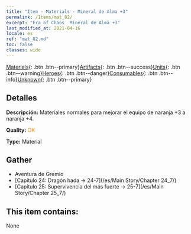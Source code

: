 ```yaml
---
title: "Item - Materials - Mineral de Alma +3"
permalink: /Items/mat_82/
excerpt: "Era of Chaos  Mineral de Alma +3"
last_modified_at: 2021-04-16
locale: es
ref: "mat_82.md"
toc: false
classes: wide
---
```

 [Materials](/es/Items/){: .btn .btn--primary}[Artifacts](/es/Items/Artifacts/){: .btn .btn--success}[Units](/es/Items/Units/){: .btn .btn--warning}[Heroes](/es/Items/Heroes/){: .btn .btn--danger}[Consumables](/es/Items/Consumables/){: .btn .btn--info}[Unknown](/es/Items/Unknown/){: .btn .btn--primary}

## Detalles
 **Descripción:** Materiales normales para mejorar el equipo de naranja +3 a naranja +4.

 **Quality:** <span style="color: #FF8C00">OK</span>

 **Type:** Material

## Gather

*    Aventura de Gremio 
*    [Capítulo 24: Dragón hada -> 24-7](/es/Main Story/Chapter 24_7/) 
*    [Capítulo 25: Supervivencia del más fuerte -> 25-7](/es/Main Story/Chapter 25_7/) 

## This item contains:

  None

